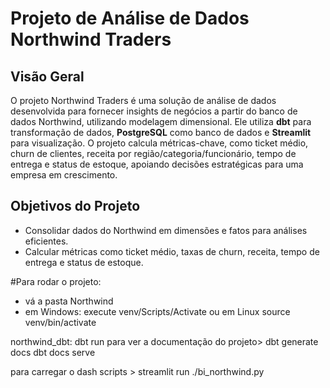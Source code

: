 # Projeto de Análise de Dados Northwind Traders

## Visão Geral
O projeto Northwind Traders é uma solução de análise de dados desenvolvida para fornecer insights de negócios a partir do banco de dados Northwind, utilizando modelagem dimensional. Ele utiliza **dbt** para transformação de dados, **PostgreSQL** como banco de dados e **Streamlit** para visualização. O projeto calcula métricas-chave, como ticket médio, churn de clientes, receita por região/categoria/funcionário, tempo de entrega e status de estoque, apoiando decisões estratégicas para uma empresa em crescimento.

## Objetivos do Projeto
- Consolidar dados do Northwind em dimensões e fatos para análises eficientes.
- Calcular métricas como ticket médio, taxas de churn, receita, tempo de entrega e status de estoque.

#Para rodar o projeto: 
- vá a pasta Northwind
- em Windows: execute venv/Scripts/Activate ou em Linux source venv/bin/activate

northwind_dbt:
dbt run
para ver a documentação do projeto>
dbt generate docs
dbt docs serve

para carregar o dash
scripts > streamlit run ./bi_northwind.py
